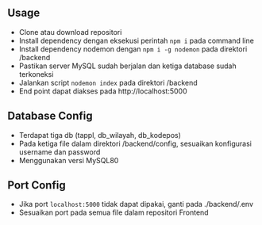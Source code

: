 ## Usage

- Clone atau download repositori
- Install dependency dengan eksekusi perintah `npm i` pada command line
- Install dependency nodemon dengan `npm i -g nodemon` pada direktori /backend
- Pastikan server MySQL sudah berjalan dan ketiga database sudah terkoneksi
- Jalankan script `nodemon index` pada direktori /backend
- End point dapat diakses pada http://localhost:5000 

## Database Config
- Terdapat tiga db (tappl, db_wilayah, db_kodepos)
- Pada ketiga file dalam direktori /backend/config, sesuaikan konfigurasi username dan password
- Menggunakan versi MySQL80

## Port Config
- Jika port `localhost:5000` tidak dapat dipakai, ganti pada ./backend/.env
- Sesuaikan port pada semua file dalam repositori Frontend
